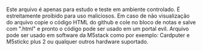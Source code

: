 Este arquivo é apenas para estudo e teste em ambiente controlado. É estreitamente proibido para uso maliciosos.
Em caso de não visualização do arquivo copie o código HTML do github  e cole no bloco de notas e salve com ".html" e pronto o código pode ser usado em um portal evil.
Arquivo pode ser usado em software da M5stack como por exemplo: Cardputer e M5stickc plus 2 ou qualquer outros hardware suportado. 
